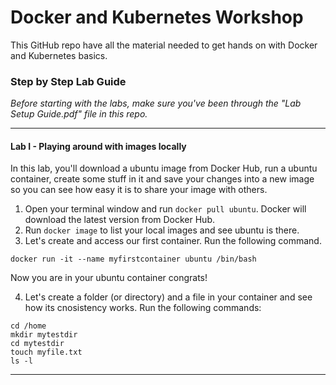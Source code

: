 # Docker and Kubernetes Workshop

This GitHub repo have all the material needed to get hands on with Docker and Kubernetes basics.

### Step by Step Lab Guide

_Before starting with the labs, make sure you've been through the "Lab Setup Guide.pdf" file in this repo._

---
#### Lab I - Playing around with images locally

In this lab, you'll download a ubuntu image from Docker Hub, run a ubuntu container, create some stuff in it and save your changes into a new image so you can see how easy it is to share your image with others.

1. Open your terminal window and run `docker pull ubuntu`. Docker will download the latest version from Docker Hub.
2. Run `docker image` to list your local images and see ubuntu is there.
3. Let's create and access our first container. Run the following command.
```
docker run -it --name myfirstcontainer ubuntu /bin/bash
```
Now you are in your ubuntu container congrats!

4. Let's create a folder (or directory) and a file in your container and see how its cnosistency works. Run the following commands:
```
cd /home
mkdir mytestdir
cd mytestdir
touch myfile.txt
ls -l
```

---


